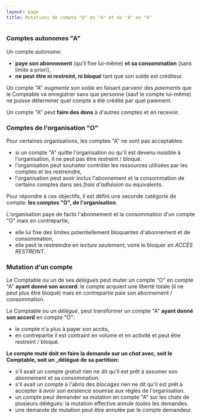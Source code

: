 ```yaml
---
layout: page
title: Mutations de compte "O" en "A" et de "A" en "O"
---
```


### Comptes autonomes "A"
Un compte _autonome_:
- **paye son abonnement** (qu'il fixe lui-même) **et sa consommation** (sans limite a priori),
- **ne peut être ni _restreint_, ni _bloqué_** tant que son solde est créditeur.

Un compte "A" _augmente son solde_ en faisant parvenir des _paiements_ que le Comptable va enregistrer sans que personne (sauf le compte lui-même) ne puisse déterminer quel compte a été crédité par quel paiement. 

Un compte "A" peut **faire des dons** à d'autres comptes et en recevoir.

### Comptes de l'organisation "O"
Pour certaines organisations, les comptes "A" ne sont pas acceptables:
- si un compte "A" quitte l'organisation ou qu'il est devenu nuisible à l'organisation, il ne peut pas être restreint / bloqué.
- l'organisation peut souhaiter contrôler les ressources utilisées par les comptes et les restreindre,
- l'organisation peut avoir inclus l'abonnement et la consommation de certains comptes dans ses _frais d'adhésion_ ou équivalents.

Pour répondre à ces objectifs, il est défini une seconde catégorie de compte: **les comptes "O", de l'organisation**.

L'organisation paye de facto l'abonnement et la consommation d'un compte "O" mais en contrepartie,
- elle lui fixe des limites potentiellement bloquantes d'abonnement et de consommation,
- elle peut le restreindre en _lecture seulement_, voire le bloquer _en ACCÈS RESTREINT_. 

### Mutation d'un compte
Le Comptable ou un de ses _délégués_ peut muter un compte "O" en compte "A" **ayant donné son accord**: le compte acquiert une liberté totale (il ne peut plus être bloqué) mais en contrepartie paie son abonnement / consommation.

Le Comptable ou un _délégué_, peut transformer un compte "A" **ayant donné son accord** en compte "O":
- le compte n'a plus à payer son accès,
- en contrepartie il est contraint en volume et en activité et peut être restreint / bloqué.

**Le compte muté doit en faire la demande sur un _chat_ avec, soit le Comptable, soit un _délégué de sa partition:**
- s'il avait un compte _gratuit_ rien ne dit qu'il est prêt à assumer son abonnement et sa consommation.
- s'il avait un compte à l'abris des _blocages_ rien ne dit qu'il est prêt à accepter à avoir son existence soumise aux règles de l'organisation.
- un compte peut demander sa mutation en compte "A" sur les chats de plusieurs délégués: la mutation effective annule _toutes_ les demandes.
- une demande de mutation peut être annulée par le compte demandeur.

